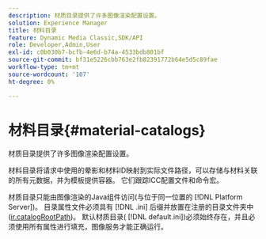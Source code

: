 ```yaml
---
description: 材质目录提供了许多图像渲染配置设置。
solution: Experience Manager
title: 材料目录
feature: Dynamic Media Classic,SDK/API
role: Developer,Admin,User
exl-id: c0b030b7-bcfb-4e6d-b74a-4533bdb801bf
source-git-commit: bf31e5226cbb763e2fb82391772b64e5d5c89fae
workflow-type: tm+mt
source-wordcount: '107'
ht-degree: 0%

---
```


# 材料目录{#material-catalogs}

材质目录提供了许多图像渲染配置设置。

材料目录将请求中使用的晕影和材料ID映射到实际文件路径，可以存储与材料关联的所有元数据，并为模板提供容器。 它们跟踪ICC配置文件和命令宏。

材质目录只能由图像渲染的Java组件访问(与位于同一位置的 [!DNL Platform Server])。 目录属性文件必须具有 [!DNL .ini] 后缀并放置在注册的目录文件夹中([ir.catalogRootPath](../../../../../../ir-api/server-admin/image-rendering-api-ref/c-ir-server-administration/c-ir-configuration-settings-reference/c-ir-catalog-folder.md#concept-1c1d308112054bb99e3895c3fb8ca5f7))。 默认材质目录( [!DNL default.ini])必须始终存在，并且必须使用所有属性进行填充，图像服务才能正确运行。
